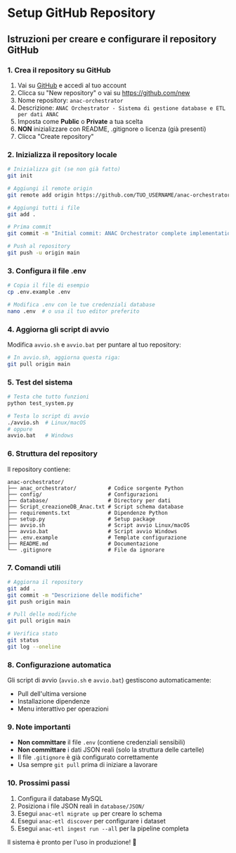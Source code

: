 # Setup GitHub Repository

## Istruzioni per creare e configurare il repository GitHub

### 1. Crea il repository su GitHub

1. Vai su [GitHub](https://github.com) e accedi al tuo account
2. Clicca su "New repository" o vai su https://github.com/new
3. Nome repository: `anac-orchestrator`
4. Descrizione: `ANAC Orchestrator - Sistema di gestione database e ETL per dati ANAC`
5. Imposta come **Public** o **Private** a tua scelta
6. **NON** inizializzare con README, .gitignore o licenza (già presenti)
7. Clicca "Create repository"

### 2. Inizializza il repository locale

```bash
# Inizializza git (se non già fatto)
git init

# Aggiungi il remote origin
git remote add origin https://github.com/TUO_USERNAME/anac-orchestrator.git

# Aggiungi tutti i file
git add .

# Prima commit
git commit -m "Initial commit: ANAC Orchestrator complete implementation"

# Push al repository
git push -u origin main
```

### 3. Configura il file .env

```bash
# Copia il file di esempio
cp .env.example .env

# Modifica .env con le tue credenziali database
nano .env  # o usa il tuo editor preferito
```

### 4. Aggiorna gli script di avvio

Modifica `avvio.sh` e `avvio.bat` per puntare al tuo repository:

```bash
# In avvio.sh, aggiorna questa riga:
git pull origin main
```

### 5. Test del sistema

```bash
# Testa che tutto funzioni
python test_system.py

# Testa lo script di avvio
./avvio.sh  # Linux/macOS
# oppure
avvio.bat   # Windows
```

### 6. Struttura del repository

Il repository contiene:

```
anac-orchestrator/
├── anac_orchestrator/          # Codice sorgente Python
├── config/                     # Configurazioni
├── database/                   # Directory per dati
├── Script_creazioneDB_Anac.txt # Script schema database
├── requirements.txt            # Dipendenze Python
├── setup.py                    # Setup package
├── avvio.sh                    # Script avvio Linux/macOS
├── avvio.bat                   # Script avvio Windows
├── .env.example                # Template configurazione
├── README.md                   # Documentazione
└── .gitignore                  # File da ignorare
```

### 7. Comandi utili

```bash
# Aggiorna il repository
git add .
git commit -m "Descrizione delle modifiche"
git push origin main

# Pull delle modifiche
git pull origin main

# Verifica stato
git status
git log --oneline
```

### 8. Configurazione automatica

Gli script di avvio (`avvio.sh` e `avvio.bat`) gestiscono automaticamente:
- Pull dell'ultima versione
- Installazione dipendenze
- Menu interattivo per operazioni

### 9. Note importanti

- **Non committare** il file `.env` (contiene credenziali sensibili)
- **Non committare** i dati JSON reali (solo la struttura delle cartelle)
- Il file `.gitignore` è già configurato correttamente
- Usa sempre `git pull` prima di iniziare a lavorare

### 10. Prossimi passi

1. Configura il database MySQL
2. Posiziona i file JSON reali in `database/JSON/`
3. Esegui `anac-etl migrate up` per creare lo schema
4. Esegui `anac-etl discover` per configurare i dataset
5. Esegui `anac-etl ingest run --all` per la pipeline completa

Il sistema è pronto per l'uso in produzione! 🚀
